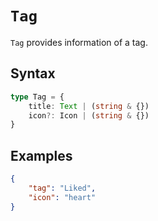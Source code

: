 # `Tag`

`Tag` provides information of a tag.

## Syntax

```ts
type Tag = {
    title: Text | (string & {})
    icon?: Icon | (string & {})
}
```

## Examples

```json
{
    "tag": "Liked",
    "icon": "heart"
}
```
